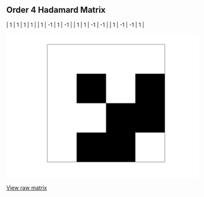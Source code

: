 ## Order 4 Hadamard Matrix

| 1 | 1 | 1 | 1 |
| 1 | -1 | 1 | -1 |
| 1 | 1 | -1 | -1 |
| 1 | -1 | -1 | 1 |

<img src="4.png" class="img-responsive" alt="">

[View raw matrix](order4.txt)
